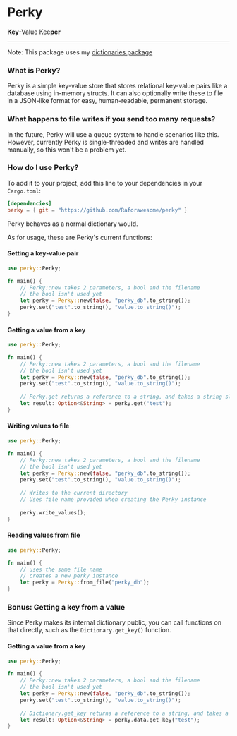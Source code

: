 # Perky
**Key**-Value Kee**per**

---
Note: This package uses my [dictionaries package](https://github.com/Raforawesome/dictionaries-rs)
### What is Perky?
Perky is a simple key-value store that stores relational key-value pairs like a database using in-memory structs.  It can also optionally write these to file in a JSON-like format for easy, human-readable, permanent storage.

### What happens to file writes if you send too many requests?
In the future, Perky will use a queue system to handle scenarios like this.  However, currently Perky is single-threaded and writes are handled manually, so this won't be a problem yet.

### How do I use Perky?
To add it to your project, add this line to your dependencies in your `Cargo.toml`:
```toml
[dependencies]
perky = { git = "https://github.com/Raforawesome/perky" }
```
Perky behaves as a normal dictionary would.

As for usage, these are Perky's current functions:
#### Setting a key-value pair
```rust
use perky::Perky;

fn main() { 
    // Perky::new takes 2 parameters, a bool and the filename
    // the bool isn't used yet
    let perky = Perky::new(false, "perky_db".to_string());
    perky.set("test".to_string(), "value.to_string()");
}
```

#### Getting a value from a key
```rust
use perky::Perky;

fn main() { 
    // Perky::new takes 2 parameters, a bool and the filename
    // the bool isn't used yet
    let perky = Perky::new(false, "perky_db".to_string());
    perky.set("test".to_string(), "value.to_string()");
    
    // Perky.get returns a reference to a string, and takes a string slice as the argument
    let result: Option<&String> = perky.get("test");
}
```
#### Writing values to file
```rust
use perky::Perky;

fn main() { 
    // Perky::new takes 2 parameters, a bool and the filename
    // the bool isn't used yet
    let perky = Perky::new(false, "perky_db".to_string());
    perky.set("test".to_string(), "value.to_string()");
    
    // Writes to the current directory
    // Uses file name provided when creating the Perky instance
    
    perky.write_values();
}
```
#### Reading values from file
```rust
use perky::Perky;

fn main() {
    // uses the same file name
    // creates a new perky instance
    let perky = Perky::from_file("perky_db");
}
```

### Bonus: Getting a key from a value
Since Perky makes its internal dictionary public, you can call functions on that directly, such as the `Dictionary.get_key()` function. 
#### Getting a value from a key
```rust
use perky::Perky;

fn main() { 
    // Perky::new takes 2 parameters, a bool and the filename
    // the bool isn't used yet
    let perky = Perky::new(false, "perky_db".to_string());
    perky.set("test".to_string(), "value.to_string()");
    
    // Dictionary.get_key returns a reference to a string, and takes a string slice as the argument
    let result: Option<&String> = perky.data.get_key("test");
}
```